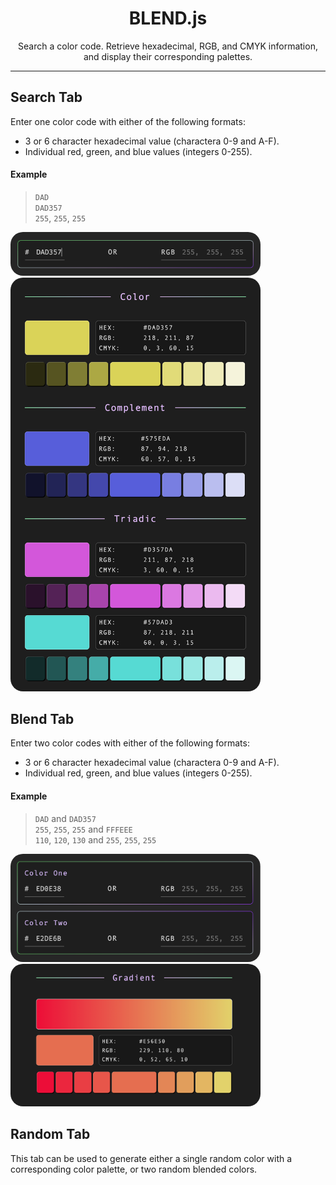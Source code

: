 <div align="center">

# BLEND.js
Search a color code. Retrieve hexadecimal, RGB, and CMYK information, and 
display their corresponding palettes.

</div align="center">

---

## Search Tab
Enter one color code with either of the following formats:

- 3 or 6 character hexadecimal value (charactera 0-9 and A-F).
- Individual red, green, and blue values (integers 0-255).

#### Example
> `DAD`  
> `DAD357`  
> `255`, `255`, `255`

<img style="margin:auto; border-radius:20px;" width="400px" src="readme-display/search-input.png" />
<img style="margin:auto; border-radius:20px;" width="400px" src="readme-display/search-palette.png" />

## Blend Tab
Enter two color codes with either of the following formats:

- 3 or 6 character hexadecimal value (charactera 0-9 and A-F).
- Individual red, green, and blue values (integers 0-255).

#### Example
> `DAD` and `DAD357`  
> `255`, `255`, `255` and `FFFEEE`  
> `110`, `120`, `130` and `255`, `255`, `255`  

<img style="margin:auto; border-radius:20px;" width="400px" src="readme-display/blend-input.png" />
<img style="margin:auto; border-radius:20px;" width="400px" src="readme-display/blend-palette.png" />

## Random Tab
This tab can be used to generate either a single random color with a corresponding 
color palette, or two random blended colors.